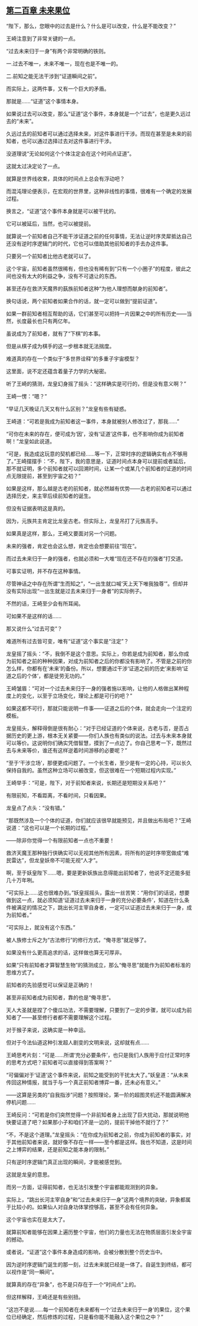 ## [第二百章 未来果位](https://www.xxbiquge.com/11_11207/9244100.html)


  “陛下，那么，您眼中的过去是什么？什么是可以改变，什么是不能改变？”

  王崎注意到了非常关键的一点。

  “过去未来归于一身”有两个非常明确的铁则。

  一.过去不唯一，未来不唯一，现在也是不唯一的。

  二.前知之能无法干涉到“证道瞬间之前”。

  而实际上，这两件事，又有一个巨大的矛盾。

  那就是……“证道”这个事情本身。

  如果说过去可以改变，那么“证道”这个事件，本身就是一个“过去”，也是更久远过去的“未来”。

  久远过去的前知者可以通过选择未来，对这件事进行干涉。而现在甚至是未来的前知者，也可以通过选择过去对这件事进行干涉。

  没道理说“无论如何这个个体注定会在这个时间点证道”。

  这就太过决定论了一点。

  就算是世界线收束，具体的时间点上总会有浮动吧？

  而混沌理论便表示，在宏观的世界里，这种非线性的事情，很难有一个确定的发展过程。

  换言之，“证道”这个事件本身就是可以被干扰的。

  它可以被延后，当然，也可以被提前。

  就算说一个前知者自己不能干涉证道之前的任何事情，无法让逆时序灵犀抵达自己还没有逆时序逻辑门的时代，它也可以借助其他前知者的手去办这件事。

  只要另一个前知者比他古老就可以了。

  这个宇宙，前知者虽然很稀有，但也没有稀有到“只有一个小圈子”的程度，彼此之间也没有太大的利益之争，没有不可退让的东西。

  甚至还存在救济天魔界的蓺族前知者这种“为他人理想而献身的前知者”。

  换句话说，两个前知者如果合作的话，就一定可以做到“提前证道”。

  如果一群前知者相互帮助的话，它们甚至可以把持一片因果之中的所有历史——当然，长度最长也只有两亿年。

  虽说成为了前知者，就有了“下棋”的本事。

  但是从棋子成为棋手的这一步根本就无法揣度。

  难道真的存在一个类似于“多世界诠释”的多重子宇宙模型？

  这里面，说不定还蕴含着量子力学的大秘密。

  听了王崎的猜测，龙皇幻身摇了摇头：“这样确实是可行的，但是没有意义啊？”

  王崎一愣：“嗯？”

  “早证几天晚证几天又有什么区别？”龙皇有些有疑惑。

  王崎道：“可若是我成为前知者这一事件，本身就被别人修改过了，那我……”

  “可你在未来的存在，便可成为‘因’，没有‘证道’这件事，也不影响你成为前知者啊！”龙皇如此说道。

  “可是，我造成这玩意的契机都已经……等一下，正常时序的逻辑确实有点不够用了。”王崎摆摆手：“不，陛下，我的意思是，证道时间点本身可以提前或者延后，那不就证明，多个前知者就可以回溯时间，让某一个或某几个前知者的证道的时间点无限提前，甚至到宇宙之初？”

  如果是这样，那么越是古老的前知者，就必然越有优势——古老的前知者可以通过选择历史，来主宰后续前知者的诞生。

  但没有证据表明这是真的。

  因为，元族共主肯定比龙皇古老。但实际上，龙皇吊打了元族高手。

  如果真是这样，那么，王崎又要面对另一个问题。

  未来的强者，肯定也会这么想，肯定也会想要前往“现在”。

  而过去未来归于一身的强者，也就必须和一大堆“现在还不存在的强者”打交道。

  可事实证明，并不存在这种事情。

  尽管神话之中存在所谓“生而知之”，“一出生就口喊‘天上天下唯我独尊’”。但却并没有实际出现“一出生就是过去未来归于一身者”的实际例子。

  不然的话，王崎至少会有所耳闻。

  可如果不是这样的话……

  那又说什么“过去可变”？

  难道所有过去皆可变，唯有“证道”这个事实是“注定”？

  龙皇摇了摇头：“不，我倒不是这个意思。实际上，你若是成为前知者，那么你成为前知者之前的种种因果，对成为前知者之后的你都没有影响了。不管是之前的你怎么样，你都有在‘未来’的备份。所以，想要通过干涉‘证道之前的历史’来影响‘证道之后的个体’，都是徒劳无功的。”

  王崎皱眉：“可对一个过去未来归于一身的强者施以影响，让他的人格做出某种程度上的变化，以至于立场变化，理论上都是可行的吧？”

  如果这都不可行，那就只能说明一件事——证道之后的个体，就会走向一个注定的模板。

  龙皇摇头，解释得倒是很有耐心：“对于已经证道的个体来说，古老与否，是否占据历史的更上游，根本无关紧要——你们人族也有类似的说法。过去与未来本身就可以等价。这说明你们确实凭借智慧，摸到了一点边了。你自己思考一下，既然过去与未来等价，谁还有这样逆着时间游移的必要呢？”

  “至于‘干涉立场’，那便更成问题了。一个长生者，至少是有一定的心持，可以长久保持自我的。虽然这种立场可以被改变，但这很难在一个短期过程内实现。”

  王崎举手：“可是，陛下，对于前知者来说，长期还是短期没关系吧？”

  有限前知，不看距离，不看时间，只看因果。

  龙皇点了点头：“没有错。”

  “那既然涉及一个个体的证道，你们就应该很早就能预见，并且做出布局吧？”王崎说道：“这也可以是一个长期的过程。”

  ——除非你觉得一个有限前知者一点也不重要！

  救济天魔王那种独行侠确实可以无视其他所有因素，将所有的逆时序带宽做成“难民雷达”，但龙皇妖帝不可能无视“人才”。

  啊，至于妖皇陛下……嗯，要是更新妖族出息得能出前知者了，他说不定还能多挺几十万年咧。

  “可实际上……这也很难办到。”妖皇摇摇头，露出一丝苦笑：“用你们的话说，想要做到这一点，就必须知道‘证道过去未来归于一身的充分必要条件’，知道在什么条件被满足的情况之下，跳出长河主宰自身者，一定可以证道过去未来归于一身，成为前知者。”

  “可实际上，就没有这个东西。”

  被人族修士斥之为“古法修行”的修行方式，“俺寻思”就足够了。

  如果没有什么更高追求的话，这样做也算无可厚非。

  如果“只有前知者才算智慧生物”的猜测成立，那么“俺寻思”就能作为前知者标准的思维方式了。

  前知者的先验感觉可以保证是正确的！

  甚至非前知者成为前知者，靠的也是“俺寻思”。

  天人大圣就是捏了个傻瓜功法，不需要理解，只要到了一定的步骤，就可以成为前知者了——甚至修行者都不需要理解这个过程。

  对于猴子来说，这确实是一种幸运。

  但对于今法仙道这种引发超人剧变的文明来说，这却就有点……

  王崎思考片刻：“可是……所谓‘充分必要条件’，也只是我们人族用于应付正常时序的思考方式吧？前知者可以直接得到答案啊？”

  “可偏偏对于‘证道’这个事件来说，前知之能受到的干扰太大了。”妖皇道：“从未来传回这种情报，就当于与一个真正前知者博弈一番，还未必有意义。”

  ——这算是另类的“自我指涉”问题？按照理论，第一阶的超图灵机还不能圆满解决停机问题……

  王崎反问：“可若是你们突然觉得一个非前知者身上出现了巨大扰动，那就说明他快要证道了吧？如果那小子和咱们不是一边的，提前干掉他不就行了？”

  “不，不是这个道理。”龙皇摇头：“在你成为前知者之前，你成为前知者的事实，对于其他前知者来说，就好像不存在一样——至今都是这样。我也不知道，这是时间之上博弈的结果，还是前知之能本身的限制。”

  只有逆时序逻辑门真正出现的瞬间，才能被感觉到。

  这就是龙皇的意思。

  而另一方面，证得前知者，也无法引发整个宇宙都能观测到的异象。

  实际上，“跳出长河主宰自身”和“过去未来归于一身”这两个境界的突破，异象都属于比较小的。如果仙人对自身功体掌控够高，甚至不会有任何异象。

  这个宇宙也实在是太大了。

  就算前知者能够在因果上遍历整个宇宙，他们的力量也无法在物质层面引发全宇宙的撼动。

  或者说，“证道”这个事件本身造成的影响，会被分散到整个历史当中。

  因为逆时序逻辑门诞生的那一刻，过去未来就已经是一体了。自诞生到终结，都可以视作是“同一瞬间”。

  就算真的存在“异象”，也不是只存在于一个“时间点”上的。

  但这样解释，王崎还是有些别扭。

  “这岂不是说……每一个前知者在未来都有一个‘过去未来归于一身’的果位，这个果位已经确定，然后修炼的过程，只是看你能不能融入这个果位之中？”
